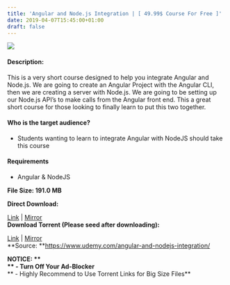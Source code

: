 ```yaml
---
title: 'Angular and Node.js Integration | [ 49.99$ Course For Free ]'
date: 2019-04-07T15:45:00+01:00
draft: false
---
```


[![](https://2.bp.blogspot.com/-gzwP0KcMoZY/XKoMVrHSq-I/AAAAAAAABao/y9jXCgGjb8MLRrMn494Xzx8Ea1pzXzIBgCLcBGAs/s640/Angular-and-Node.js-Integration.jpg)](https://2.bp.blogspot.com/-gzwP0KcMoZY/XKoMVrHSq-I/AAAAAAAABao/y9jXCgGjb8MLRrMn494Xzx8Ea1pzXzIBgCLcBGAs/s1600/Angular-and-Node.js-Integration.jpg)

  

#### Description:

This is a very short course designed to help you integrate Angular and Node.js. We are going to create an Angular Project with the Angular CLI, then we are creating a server with Node.js. We are going to be setting up our Node.js API’s to make calls from the Angular front end. This a great short course for those looking to finally learn to put this two together.  

#### Who is the target audience?

*   Students wanting to learn to integrate Angular with NodeJS should take this course

#### Requirements

*   Angular & NodeJS

**File Size: 191.0 MB**

**Direct Download:**  

[Link](https://arthikgyan.com/AngularandNodeLink1) | [Mirror](https://arthikgyan.com/AngularandNodeLink2)  
**Download Torrent (Please seed after downloading):**  

[Link](https://arthikgyan.com/AngularandNodetorrent1) | [Mirror](https://arthikgyan.com/AngularandNodetorrent2)  
**Source: **https://www.udemy.com/angular-and-nodejs-integration/  

**NOTICE: **  
** - Turn Off Your Ad-Blocker**  
** - Highly Recommend to Use Torrent Links for Big Size Files**